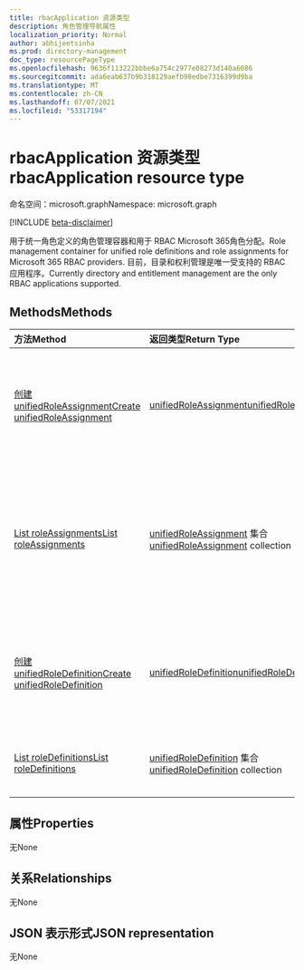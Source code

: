 ```yaml
---
title: rbacApplication 资源类型
description: 角色管理导航属性
localization_priority: Normal
author: abhijeetsinha
ms.prod: directory-management
doc_type: resourcePageType
ms.openlocfilehash: 9636f113222bbbe6a754c2977e08273d140a6086
ms.sourcegitcommit: ada6eab637b9b318129aefb98edbe7316399d9ba
ms.translationtype: MT
ms.contentlocale: zh-CN
ms.lasthandoff: 07/07/2021
ms.locfileid: "53317194"
---
```

# <a name="rbacapplication-resource-type"></a><span data-ttu-id="5f37b-103">rbacApplication 资源类型</span><span class="sxs-lookup"><span data-stu-id="5f37b-103">rbacApplication resource type</span></span>

<span data-ttu-id="5f37b-104">命名空间：microsoft.graph</span><span class="sxs-lookup"><span data-stu-id="5f37b-104">Namespace: microsoft.graph</span></span>

[!INCLUDE [beta-disclaimer](../../includes/beta-disclaimer.md)]

<span data-ttu-id="5f37b-105">用于统一角色定义的角色管理容器和用于 RBAC Microsoft 365角色分配。</span><span class="sxs-lookup"><span data-stu-id="5f37b-105">Role management container for unified role definitions and role assignments for Microsoft 365 RBAC providers.</span></span> <span data-ttu-id="5f37b-106">目前，目录和权利管理是唯一受支持的 RBAC 应用程序。</span><span class="sxs-lookup"><span data-stu-id="5f37b-106">Currently directory and entitlement management are the only RBAC applications supported.</span></span>

## <a name="methods"></a><span data-ttu-id="5f37b-107">Methods</span><span class="sxs-lookup"><span data-stu-id="5f37b-107">Methods</span></span>

| <span data-ttu-id="5f37b-108">方法</span><span class="sxs-lookup"><span data-stu-id="5f37b-108">Method</span></span>       | <span data-ttu-id="5f37b-109">返回类型</span><span class="sxs-lookup"><span data-stu-id="5f37b-109">Return Type</span></span> | <span data-ttu-id="5f37b-110">说明</span><span class="sxs-lookup"><span data-stu-id="5f37b-110">Description</span></span> |
|:-------------|:------------|:------------|
| [<span data-ttu-id="5f37b-111">创建 unifiedRoleAssignment</span><span class="sxs-lookup"><span data-stu-id="5f37b-111">Create unifiedRoleAssignment</span></span>](../api/rbacapplication-post-roleassignments.md) | [<span data-ttu-id="5f37b-112">unifiedRoleAssignment</span><span class="sxs-lookup"><span data-stu-id="5f37b-112">unifiedRoleAssignment</span></span>](unifiedroleassignment.md) | <span data-ttu-id="5f37b-113">通过发布到 roleAssignments 集合创建新的 unifiedRoleAssignment。</span><span class="sxs-lookup"><span data-stu-id="5f37b-113">Create a new unifiedRoleAssignment by posting to the roleAssignments collection.</span></span> |
| [<span data-ttu-id="5f37b-114">List roleAssignments</span><span class="sxs-lookup"><span data-stu-id="5f37b-114">List roleAssignments</span></span>](../api/rbacapplication-list-roleassignments.md) | <span data-ttu-id="5f37b-115">[unifiedRoleAssignment](unifiedroleassignment.md) 集合</span><span class="sxs-lookup"><span data-stu-id="5f37b-115">[unifiedRoleAssignment](unifiedroleassignment.md) collection</span></span> | <span data-ttu-id="5f37b-116">获取 unifiedRoleAssignment 对象集合。</span><span class="sxs-lookup"><span data-stu-id="5f37b-116">Get a unifiedRoleAssignment object collection.</span></span> <span data-ttu-id="5f37b-117">通过筛选 roleDefitionId 或 principalId，只能查询特定实例。</span><span class="sxs-lookup"><span data-stu-id="5f37b-117">Only specific instances can be queried, by filtering on roleDefitionId or principalId.</span></span> |
| [<span data-ttu-id="5f37b-118">创建 unifiedRoleDefinition</span><span class="sxs-lookup"><span data-stu-id="5f37b-118">Create unifiedRoleDefinition</span></span>](../api/rbacapplication-post-roledefinitions.md) | [<span data-ttu-id="5f37b-119">unifiedRoleDefinition</span><span class="sxs-lookup"><span data-stu-id="5f37b-119">unifiedRoleDefinition</span></span>](unifiedroledefinition.md) | <span data-ttu-id="5f37b-120">通过发布到 roleDefinitions 集合创建新的 unifiedRoleDefinition。</span><span class="sxs-lookup"><span data-stu-id="5f37b-120">Create a new unifiedRoleDefinition by posting to the roleDefinitions collection.</span></span> |
| [<span data-ttu-id="5f37b-121">List roleDefinitions</span><span class="sxs-lookup"><span data-stu-id="5f37b-121">List roleDefinitions</span></span>](../api/rbacapplication-list-roledefinitions.md) | <span data-ttu-id="5f37b-122">[unifiedRoleDefinition](unifiedroledefinition.md) 集合</span><span class="sxs-lookup"><span data-stu-id="5f37b-122">[unifiedRoleDefinition](unifiedroledefinition.md) collection</span></span> | <span data-ttu-id="5f37b-123">获取 unifiedRoleDefinition 对象集合。</span><span class="sxs-lookup"><span data-stu-id="5f37b-123">Get a unifiedRoleDefinition object collection.</span></span> |

## <a name="properties"></a><span data-ttu-id="5f37b-124">属性</span><span class="sxs-lookup"><span data-stu-id="5f37b-124">Properties</span></span>

<span data-ttu-id="5f37b-125">无</span><span class="sxs-lookup"><span data-stu-id="5f37b-125">None</span></span>

## <a name="relationships"></a><span data-ttu-id="5f37b-126">关系</span><span class="sxs-lookup"><span data-stu-id="5f37b-126">Relationships</span></span>

<span data-ttu-id="5f37b-127">无</span><span class="sxs-lookup"><span data-stu-id="5f37b-127">None</span></span>

## <a name="json-representation"></a><span data-ttu-id="5f37b-128">JSON 表示形式</span><span class="sxs-lookup"><span data-stu-id="5f37b-128">JSON representation</span></span>

<span data-ttu-id="5f37b-129">无</span><span class="sxs-lookup"><span data-stu-id="5f37b-129">None</span></span>

<!-- uuid: 16cd6b66-4b1a-43a1-adaf-3a886856ed98
2019-02-04 14:57:30 UTC -->
<!-- {
  "type": "#page.annotation",
  "description": "rbacApplication resource",
  "keywords": "",
  "section": "documentation",
  "tocPath": ""
}-->



